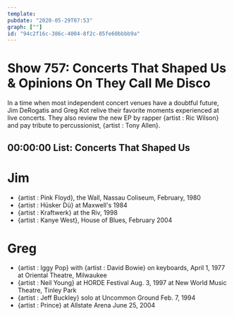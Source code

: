 ```yaml
---
template: 
pubdate: "2020-05-29T07:53"
graph: [""]
id: "94c2f16c-386c-4004-8f2c-85fe60bbbb9a"
---
```






# Show 757: Concerts That Shaped Us & Opinions On They Call Me Disco

In a time when most independent concert venues have a doubtful future, Jim DeRogatis and Greg Kot relive their favorite moments experienced at live concerts. They also review the new EP by rapper {artist : Ric Wilson} and pay tribute to percussionist, {artist : Tony Allen}.



## 00:00:00 List: Concerts That Shaped Us




# Jim

- {artist : Pink Floyd}, the Wall, Nassau Coliseum, February, 1980
- {artist : Hüsker Dü} at Maxwell's 1984
- {artist : Kraftwerk} at the Riv, 1998
- {artist : Kanye West}, House of Blues, February 2004




# Greg

- {artist : Iggy Pop} with {artist : David Bowie} on keyboards, April 1, 1977 at Oriental Theatre, Milwaukee
- {artist : Neil Young} at HORDE Festival Aug. 3, 1997 at New World Music Theatre, Tinley Park
- {artist : Jeff Buckley} solo at Uncommon Ground Feb. 7, 1994
- {artist : Prince} at Allstate Arena June 25, 2004
